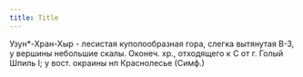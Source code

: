 ```yaml
---
title: Title
---
```


Узун*-Хран-Хыр - лесистая куполообразная гора, слегка вытянутая В-З, у вершины
небольшие скалы. Оконеч. хр., отходящего к С от г. Голый Шпиль I; у вост.
окраины нп Краснолесье (Симф.)
